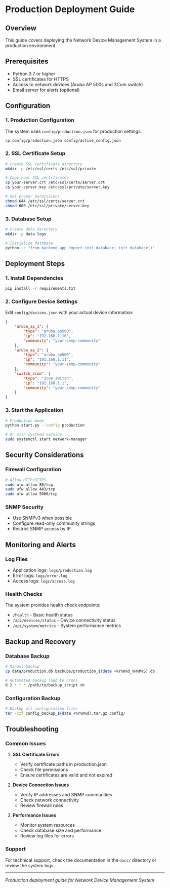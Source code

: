 # Production Deployment Guide

## Overview
This guide covers deploying the Network Device Management System in a production environment.

## Prerequisites
- Python 3.7 or higher
- SSL certificates for HTTPS
- Access to network devices (Aruba AP 500s and 3Com switch)
- Email server for alerts (optional)

## Configuration

### 1. Production Configuration
The system uses `config/production.json` for production settings:

```bash
cp config/production.json config/active_config.json
```

### 2. SSL Certificate Setup
```bash
# Create SSL certificate directory
mkdir -p /etc/ssl/certs /etc/ssl/private

# Copy your SSL certificates
cp your-server.crt /etc/ssl/certs/server.crt
cp your-server.key /etc/ssl/private/server.key

# Set proper permissions
chmod 644 /etc/ssl/certs/server.crt
chmod 600 /etc/ssl/private/server.key
```

### 3. Database Setup
```bash
# Create data directory
mkdir -p data logs

# Initialize database
python -c "from backend.app import init_database; init_database()"
```

## Deployment Steps

### 1. Install Dependencies
```bash
pip install -r requirements.txt
```

### 2. Configure Device Settings
Edit `config/devices.json` with your actual device information:
```json
{
    "aruba_ap_1": {
        "type": "aruba_ap500",
        "ip": "192.168.1.10",
        "community": "your-snmp-community"
    },
    "aruba_ap_2": {
        "type": "aruba_ap500", 
        "ip": "192.168.1.11",
        "community": "your-snmp-community"
    },
    "switch_3com": {
        "type": "3com_switch",
        "ip": "192.168.1.1",
        "community": "your-snmp-community"
    }
}
```

### 3. Start the Application
```bash
# Production mode
python start.py --config production

# Or with systemd service
sudo systemctl start network-manager
```

## Security Considerations

### Firewall Configuration
```bash
# Allow HTTP/HTTPS
sudo ufw allow 80/tcp
sudo ufw allow 443/tcp
sudo ufw allow 5000/tcp
```

### SNMP Security
- Use SNMPv3 when possible
- Configure read-only community strings
- Restrict SNMP access by IP

## Monitoring and Alerts

### Log Files
- Application logs: `logs/production.log`
- Error logs: `logs/error.log`
- Access logs: `logs/access.log`

### Health Checks
The system provides health check endpoints:
- `/health` - Basic health status
- `/api/devices/status` - Device connectivity status
- `/api/system/metrics` - System performance metrics

## Backup and Recovery

### Database Backup
```bash
# Manual backup
cp data/production.db backups/production_$(date +%Y%m%d_%H%M%S).db

# Automated backup (add to cron)
0 2 * * * /path/to/backup_script.sh
```

### Configuration Backup
```bash
# Backup all configuration files
tar -czf config_backup_$(date +%Y%m%d).tar.gz config/
```

## Troubleshooting

### Common Issues

1. **SSL Certificate Errors**
   - Verify certificate paths in production.json
   - Check file permissions
   - Ensure certificates are valid and not expired

2. **Device Connection Issues**
   - Verify IP addresses and SNMP communities
   - Check network connectivity
   - Review firewall rules

3. **Performance Issues**
   - Monitor system resources
   - Check database size and performance
   - Review log files for errors

### Support
For technical support, check the documentation in the `docs/` directory or review the system logs.

---
*Production deployment guide for Network Device Management System*